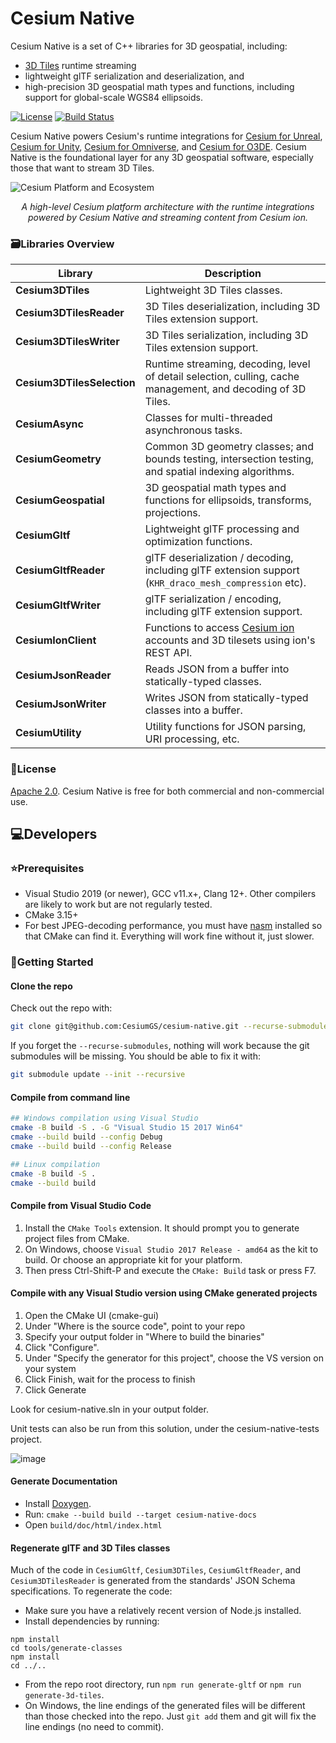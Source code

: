 # Cesium Native

Cesium Native is a set of C++ libraries for 3D geospatial, including:

* [3D Tiles](https://github.com/CesiumGS/3d-tiles) runtime streaming
* lightweight glTF serialization and deserialization, and
* high-precision 3D geospatial math types and functions, including support for global-scale WGS84 ellipsoids.

[![License](https://img.shields.io/:license-Apache_2.0-blue.svg)](https://github.com/CesiumGS/cesium-native/blob/main/LICENSE)
[![Build Status](https://api.travis-ci.com/CesiumGS/cesium-native.svg?token=z6LPvn37d5E37hGcTgua&branch=main&status=passed)](https://travis-ci.com/CesiumGS/cesium-native)

Cesium Native powers Cesium's runtime integrations for [Cesium for Unreal](https://github.com/CesiumGS/cesium-unreal), [Cesium for Unity](https://github.com/CesiumGS/cesium-unity), [Cesium for Omniverse](https://github.com/CesiumGS/cesium-omniverse), and [Cesium for O3DE](https://github.com/CesiumGS/cesium-o3de). Cesium Native is the foundational layer for any 3D geospatial software, especially those that want to stream 3D Tiles.

![Cesium Platform and Ecosystem](./doc/integration-ecosystem-diagram.jpg)
*<p align="center">A high-level Cesium platform architecture with the runtime integrations powered by Cesium Native and streaming content from Cesium ion.</p>*

### :card_file_box:Libraries Overview

| Library | Description |
| -- | -- |
| **Cesium3DTiles** | Lightweight 3D Tiles classes. |
| **Cesium3DTilesReader** | 3D Tiles deserialization, including 3D Tiles extension support. |
| **Cesium3DTilesWriter** | 3D Tiles serialization, including 3D Tiles extension support. |
| **Cesium3DTilesSelection** | Runtime streaming, decoding, level of detail selection, culling, cache management, and decoding of 3D Tiles. |
| **CesiumAsync** | Classes for multi-threaded asynchronous tasks. |
| **CesiumGeometry** | Common 3D geometry classes; and bounds testing, intersection testing, and spatial indexing algorithms. |
| **CesiumGeospatial** | 3D geospatial math types and functions for ellipsoids, transforms, projections. |
| **CesiumGltf** | Lightweight glTF processing and optimization functions. |
| **CesiumGltfReader** | glTF deserialization / decoding, including glTF extension support (`KHR_draco_mesh_compression` etc). |
| **CesiumGltfWriter** | glTF serialization / encoding, including glTF extension support. |
| **CesiumIonClient** | Functions to access [Cesium ion](https://cesium.com/cesium-ion/) accounts and 3D tilesets using ion's REST API. |
| **CesiumJsonReader** | Reads JSON from a buffer into statically-typed classes. |
| **CesiumJsonWriter** | Writes JSON from statically-typed classes into a buffer. |
| **CesiumUtility** | Utility functions for JSON parsing, URI processing, etc. |


### :green_book:License

[Apache 2.0](http://www.apache.org/licenses/LICENSE-2.0.html). Cesium Native is free for both commercial and non-commercial use.

## 💻Developers

### ⭐Prerequisites

* Visual Studio 2019 (or newer), GCC v11.x+, Clang 12+. Other compilers are likely to work but are not regularly tested.
* CMake 3.15+
* For best JPEG-decoding performance, you must have [nasm](https://www.nasm.us/) installed so that CMake can find it. Everything will work fine without it, just slower.

### :rocket:Getting Started

#### Clone the repo

Check out the repo with:

```bash
git clone git@github.com:CesiumGS/cesium-native.git --recurse-submodules
```

If you forget the `--recurse-submodules`, nothing will work because the git submodules will be missing. You should be able to fix it with:

```bash
git submodule update --init --recursive
```

#### Compile from command line

```bash
## Windows compilation using Visual Studio
cmake -B build -S . -G "Visual Studio 15 2017 Win64"
cmake --build build --config Debug
cmake --build build --config Release

## Linux compilation
cmake -B build -S .
cmake --build build
```

#### Compile from Visual Studio Code

1) Install the `CMake Tools` extension. It should prompt you to generate project files from CMake.
2) On Windows, choose `Visual Studio 2017 Release - amd64` as the kit to build. Or choose an appropriate kit for your platform.
3) Then press Ctrl-Shift-P and execute the `CMake: Build` task or press F7.

#### Compile with any Visual Studio version using CMake generated projects

1) Open the CMake UI (cmake-gui)
2) Under "Where is the source code", point to your repo
3) Specify your output folder in "Where to build the binaries"
4) Click "Configure".
5) Under "Specify the generator for this project", choose the VS version on your system
6) Click Finish, wait for the process to finish
7) Click Generate

Look for cesium-native.sln in your output folder.

Unit tests can also be run from this solution, under the cesium-native-tests project.

![image](https://github.com/CesiumGS/cesium-native/assets/130494071/4d398bfc-f770-49d4-8ef5-a995096ad4a1)


#### Generate Documentation

* Install [Doxygen](https://www.doxygen.nl/).
* Run: `cmake --build build --target cesium-native-docs`
* Open `build/doc/html/index.html`

#### Regenerate glTF and 3D Tiles classes

Much of the code in `CesiumGltf`, `Cesium3DTiles`, `CesiumGltfReader`, and `Cesium3DTilesReader` is generated from the standards' JSON Schema specifications. To regenerate the code:

* Make sure you have a relatively recent version of Node.js installed.
* Install dependencies by running:

```
npm install
cd tools/generate-classes
npm install
cd ../..
```

* From the repo root directory, run `npm run generate-gltf` or `npm run generate-3d-tiles`.
* On Windows, the line endings of the generated files will be different than those checked into the repo. Just `git add` them and git will fix the line endings (no need to commit).
